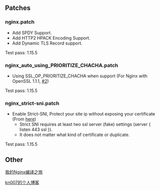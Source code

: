 ## Patches

### nginx.patch
* Add SPDY Support.
* Add HTTP2 HPACK Encoding Support.
* Add Dynamic TLS Record support.

Test pass: 1.15.5


### nginx_auto_using_PRIORITIZE_CHACHA.patch
* Using SSL_OP_PRIORITIZE_CHACHA when support (For Nginx with OpenSSL 1.1.1, [#2](https://github.com/kn007/patch/issues/2))

Test pass: 1.15.5

### nginx_strict-sni.patch
* Enable Strict-SNI, Protect your site ip without exposing your certificate (From [here](https://github.com/hakasenyang/openssl-patch/issues/1#issuecomment-421551872))
    - Strict SNI requires at least two ssl server (fake) settings (server { listen 443 ssl }).
    - It does not matter what kind of certificate or duplicate.

Test pass: 1.15.5


## Other
[我的Nginx编译之旅](https://kn007.net/topics/my-nginx-compilation-tour/) 

[kn007的个人博客](https://kn007.net) 
